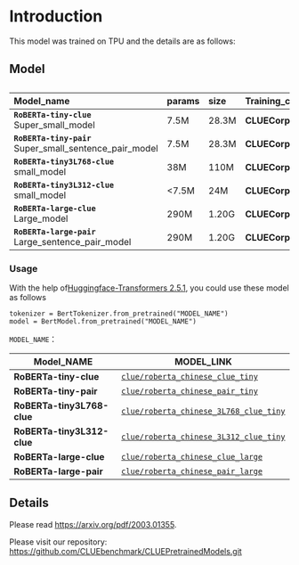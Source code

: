 # Introduction
This model was trained on TPU and the details are as follows:

## Model 
## 

| Model_name                                    | params | size | Training_corpus               |    Vocab |    
| :------------------------------------------ | :----- | :------- | :----------------- | :-----------: | 
| **`RoBERTa-tiny-clue`** <br/>Super_small_model       | 7.5M   | 28.3M    | **CLUECorpus2020** | **CLUEVocab** |
| **`RoBERTa-tiny-pair`** <br/>Super_small_sentence_pair_model | 7.5M   | 28.3M    | **CLUECorpus2020** | **CLUEVocab** | 
| **`RoBERTa-tiny3L768-clue`** <br/>small_model    | 38M    | 110M     | **CLUECorpus2020** | **CLUEVocab** | 
| **`RoBERTa-tiny3L312-clue`** <br/>small_model    | <7.5M  | 24M      | **CLUECorpus2020** | **CLUEVocab** | 
| **`RoBERTa-large-clue`** <br/> Large_model       | 290M   | 1.20G    | **CLUECorpus2020** | **CLUEVocab** | 
| **`RoBERTa-large-pair`** <br/>Large_sentence_pair_model  | 290M   | 1.20G    | **CLUECorpus2020** | **CLUEVocab** | 

### Usage

With the help of[Huggingface-Transformers 2.5.1](https://github.com/huggingface/transformers), you could use these model as follows

```
tokenizer = BertTokenizer.from_pretrained("MODEL_NAME")
model = BertModel.from_pretrained("MODEL_NAME")
```

`MODEL_NAME`：

| Model_NAME                 | MODEL_LINK                                                   |
| -------------------------- | ------------------------------------------------------------ |
| **RoBERTa-tiny-clue**      | [`clue/roberta_chinese_clue_tiny`](https://huggingface.co/clue/roberta_chinese_clue_tiny) |
| **RoBERTa-tiny-pair**      | [`clue/roberta_chinese_pair_tiny`](https://huggingface.co/clue/roberta_chinese_pair_tiny) |
| **RoBERTa-tiny3L768-clue** | [`clue/roberta_chinese_3L768_clue_tiny`](https://huggingface.co/clue/roberta_chinese_3L768_clue_tiny) |
| **RoBERTa-tiny3L312-clue** | [`clue/roberta_chinese_3L312_clue_tiny`](https://huggingface.co/clue/roberta_chinese_3L312_clue_tiny) |
| **RoBERTa-large-clue**     | [`clue/roberta_chinese_clue_large`](https://huggingface.co/clue/roberta_chinese_clue_large) |
| **RoBERTa-large-pair**     | [`clue/roberta_chinese_pair_large`](https://huggingface.co/clue/roberta_chinese_pair_large) |

## Details
Please read <a href='https://arxiv.org/pdf/2003.01355'>https://arxiv.org/pdf/2003.01355.

Please visit our repository: https://github.com/CLUEbenchmark/CLUEPretrainedModels.git
